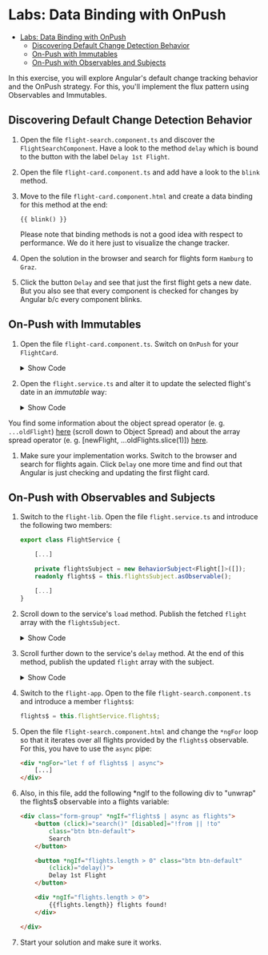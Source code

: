 # Labs: Data Binding with OnPush

- [Labs: Data Binding with OnPush](#labs-data-binding-with-onpush)
  - [Discovering Default Change Detection Behavior](#discovering-default-change-detection-behavior)
  - [On-Push with Immutables](#on-push-with-immutables)
  - [On-Push with Observables and Subjects](#on-push-with-observables-and-subjects)

In this exercise, you will explore Angular's default change tracking behavior and the OnPush strategy. For this, you'll implement the flux pattern using Observables and Immutables.

## Discovering Default Change Detection Behavior

1. Open the file `flight-search.component.ts` and discover the `FlightSearchComponent`. 
    Have a look to the method ``delay`` which is bound to the button with the label `Delay 1st Flight`.

2. Open the file `flight-card.component.ts` and add have a look to the `blink` method. 

3. Move to the file `flight-card.component.html` and create a data binding for this method at the end:
    ```
    {{ blink() }}
    ```
    Please note that binding methods is not a good idea with respect to performance. We do it here just to visualize the change tracker.
    
4. Open the solution in the browser and search for flights form `Hamburg` to `Graz`. 

5. Click the button `Delay` and see that just the first flight gets a new date. But you also see that every component is checked for changes by Angular b/c every component blinks.

## On-Push with Immutables

1. Open the file `flight-card.component.ts`. Switch on `OnPush` for your `FlightCard`.

    <details>
    <summary>Show Code</summary>
    <p>

    ```typescript
    
    import {ChangeDetectionStrategy} from '@angular/core';
    [...]
    @Component({
        selector: 'flight-card',
        templateUrl: 'flight-card.component.html',
        changeDetection: ChangeDetectionStrategy.OnPush
    })
    export class FlightCardComponent {
        [...]
    }
    ```

    </p>
    </details>

2. Open the `flight.service.ts` and alter it to update the selected flight's date in an *immutable* way:

    <details>
    <summary>Show Code</summary>
    <p>

    ```typescript
    // libs/flight-lib/src/services/flight.service.ts
    
    delay() {
        const ONE_MINUTE = 1000 * 60;

        const oldFlights = this.flights;
        const oldFlight = oldFlights[0];
        const oldDate = new Date(oldFlight.date);
        
        // Mutable
        // oldDate.setTime(oldDate.getTime() + 15 * ONE_MINUTE );
        // oldFlight.date = oldDate.toISOString();

        // Immutable
        const newDate = new Date(oldDate.getTime() + 15 * ONE_MINUTE);
        const newFlight: Flight = { ...oldFlight, date: newDate.toISOString() };
        const newFlights = [ newFlight, ...oldFlights.slice(1) ]
        this.flights = newFlights;
    }
    ```

</p>
</details>

You find some information about the object spread operator (e. g. `...oldFlight`) [here](https://www.typescriptlang.org/docs/handbook/release-notes/typescript-2-1.html) (scroll down to Object Spread) and about the array spread operator (e. g. [newFlight, ...oldFlights.slice(1)]) [here](https://developer.mozilla.org/en-US/docs/Web/JavaScript/Reference/Operators/Spread_operator).

1. Make sure your implementation works. Switch to the browser and search for flights again. Click `Delay` one more time and find out that Angular is just checking and updating the first flight card.

## On-Push with Observables and Subjects

1. Switch to the `flight-lib`. Open the file `flight.service.ts` and introduce the following two members:

    ```typescript
    export class FlightService {

        [...]

        private flightsSubject = new BehaviorSubject<Flight[]>([]);
        readonly flights$ = this.flightsSubject.asObservable();

        [...]
    }
    ```

2. Scroll down to the service's `load` method. Publish the fetched `flight` array with the `flightsSubject`.

    <details>
    <summary>Show Code</summary>
    <p>

    ```typescript
    
    load(from: string, to: string): void {
        const o = this.find(from, to)
        .subscribe(
            flights => {
                this.flights = flights;

                // Add this line:
                this.flightsSubject.next(flights);

            },
            err => console.error('Error loading flights', err)
        );
    }
    ```

    </p>
    </details>

3. Scroll further down to the service's `delay` method. At the end of this method, publish the updated `flight` array with the subject.

    <details>
    <summary>Show Code</summary>
    <p>

    ```typescript
    delay() {
        [...]

        this.flightsSubject.next(newFlights);
    }

    ```

    </p>
    </details>

4. Switch to the `flight-app`. Open to the file `flight-search.component.ts` and introduce a member `flights$`:

    ```javascript
    flights$ = this.flightService.flights$;
    ```

5. Open the file `flight-search.component.html` and change the `*ngFor` loop so that it iterates over all flights provided by the `flights$` observable. For this, you have to use the `async` pipe:

    ```html
    <div *ngFor="let f of flights$ | async">
        [...]
    </div>
    ```

6. Also, in this file, add the following *ngIf to the following div to "unwrap" the flights$ observable into a flights variable: 

    ```html
    <div class="form-group" *ngIf="flights$ | async as flights">
        <button (click)="search()" [disabled]="!from || !to"
            class="btn btn-default">
            Search
        </button>

        <button *ngIf="flights.length > 0" class="btn btn-default"
            (click)="delay()">
            Delay 1st Flight
        </button>

        <div *ngIf="flights.length > 0">
            {{flights.length}} flights found!
        </div>

    </div>
    ```
7. Start your solution and make sure it works.